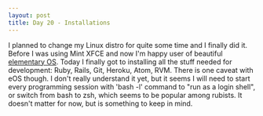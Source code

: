 ```yaml
---
layout: post
title: Day 20 - Installations
---
```

I planned to change my Linux distro for quite some time and I finally did it. Before I was using Mint XFCE and now I'm happy user of beautiful [elementary OS](https://elementary.io/). Today I finally got to installing all the stuff needed for development: Ruby, Rails, Git, Heroku, Atom, RVM.
There is one caveat with eOS though. I don't really understand it yet, but it seems I will need to start every programming session with 'bash -l' command to "run as a login shell", or switch from bash to zsh, which seems to be popular among rubists. It doesn't matter for now, but is something to keep in mind.
